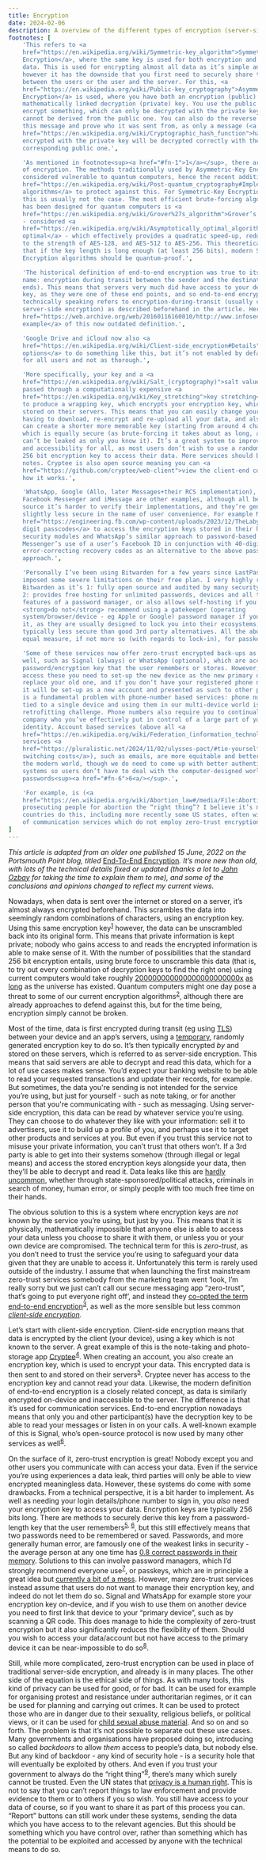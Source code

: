 ```yaml
---
title: Encryption
date: 2024-02-06
description: A overview of the different types of encryption (server-side, client-side and end-to-end), and their use cases, advantages and drawbacks.
footnotes: [
    'This refers to <a
    href="https://en.wikipedia.org/wiki/Symmetric-key_algorithm">Symmetric-Key
    Encryption</a>, where the same key is used for both encryption and decrypting
    data. This is used for encrypting almost all data as it’s simple and fast,
    however it has the downside that you first need to securely share this key
    between the users or the user and the server. For this, <a
    href="https://en.wikipedia.org/wiki/Public-key_cryptography">Asymmetric-Key
    Encryption</a> is used, where you have both an encryption (public) key, and a
    mathematically linked decryption (private) key. You use the public key to
    encrypt something, which can only be decrypted with the private key, which
    cannot be derived from the public one. You can also do the reverse to “sign”
    this message and prove who it was sent from, as only a message (<a
    href="https://en.wikipedia.org/wiki/Cryptographic_hash_function">hash</a>)
    encrypted with the private key will be decrypted correctly with the
    corresponding public one.',

    'As mentioned in footnote<sup><a href="#fn-1">1</a></sup>, there are actually two types
    of encryption. The methods traditionally used by Asymmetric-Key Encryption are
    considered vulnerable to quantum computers, hence the recent additions of <a
    href="https://en.wikipedia.org/wiki/Post-quantum_cryptography#Implementation">post-quantum
    algorithms</a> to protect against this. For Symmetric-Key Encryption however,
    this is usually not the case. The most efficient brute-forcing algorithm that
    has been designed for quantum computers is <a
    href="https://en.wikipedia.org/wiki/Grover%27s_algorithm">Grover’s algorithm</a>
    - considered <a
    href="https://en.wikipedia.org/wiki/Asymptotically_optimal_algorithm">asymptotically
    optimal</a> - which effectively provides a quadratic speed-up, reducing AES-256
    to the strength of AES-128, and AES-512 to AES-256. This theoretically means
    that if the key length is long enough (at least 256 bits), modern Symmetric-Key
    Encryption algorithms should be quantum-proof.',

    'The historical definition of end-to-end encryption was true to its
    name: encryption during transit between the sender and the destination (the two
    ends). This means that servers very much did have access to your description
    key, as they were one of these end points, and so end-to-end encryption
    technically speaking refers to encryption-during-transit (usually coupled with
    server-side encryption) as described beforehand in the article. Here’s <a
    href="https://web.archive.org/web/20160116160010/http://www.infosectoday.com/Articles/Client-Side_Encryption.htm#.VpppFbXP32c">an
    example</a> of this now outdated definition.',

    'Google Drive and iCloud now also <a
    href="https://en.wikipedia.org/wiki/Client-side_encryption#Details">have
    options</a> to do something like this, but it’s not enabled by default/available
    for all users and not as thorough.',

    'More specifically, your key and a <a
    href="https://en.wikipedia.org/wiki/Salt_(cryptography)">salt value</a> are
    passed through a computationally expensive <a
    href="https://en.wikipedia.org/wiki/Key_stretching">key stretching</a> process
    to produce a wrapping key, which encrypts your encryption key, which is then
    stored on their servers. This means that you can easily change your key without
    having to download, re-encrypt and re-upload all your data, and also means you
    can create a shorter more memorable key (starting from around 4 characters)
    which is equally secure (as brute-forcing it takes about as long, and it still
    can’t be leaked as only you know it). It’s a great system to improve usability
    and accessibility for all, as most users don’t wish to use a randomly generated
    256 bit encryption key to access their data. More services should be taking
    notes. Cryptee is also open source meaning you can <a
    href="https://github.com/cryptee/web-client">view the client-end code</a> to see
    how it works.',

    'WhatsApp, Google (Allo, later Messages+their RCS implementation),
    Facebook Messenger and iMessage are other examples, although all being closed
    source it’s harder to verify their implementations, and they’re generally
    slightly less secure in the name of user convenience. For example Messenger’s <a
    href="https://engineering.fb.com/wp-content/uploads/2023/12/TheLabyrinthEncryptedMessageStorageProtocol_12-6-2023.pdf">6
    digit passcodes</a> to access the encryption keys stored in their hardware
    security modules and WhatsApp’s similar approach to password-based backups, or
    Messenger’s use of a user’s Facebook ID in conjunction with 40-digit
    error-correcting recovery codes as an alternative to the above passcode
    approach.',

    'Personally I’ve been using Bitwarden for a few years since LastPass
    imposed some severe limitations on their free plan. I very highly recommend
    Bitwarden as it’s 1: fully open source and audited by many security experts, and
    2: provides free hosting for unlimited passwords, devices and all the necessary
    features of a password manager, or also allows self-hosting if you prefer. I
    <strong>do not</strong> recommend using a gatekeeper (operating
    system/browser/device - eg Apple or Google) password manager if you can avoid
    it, as they are usually designed to lock you into their ecosystems, and are
    typically less secure than good 3rd party alternatives. All the above applies in
    equal measure, if not more so (with regards to lock-in), for passkey management.',

    'Some of these services now offer zero-trust encrypted back-ups as
    well, such as Signal (always) or WhatsApp (optional), which are accessed using a
    password/encryption key that the user remembers or stores. However, in order to
    access these you need to set-up the new device as the new primary device and
    replace your old one, and if you don’t have your registered phone number in it,
    it will be set-up as a new account and presented as such to other people. This
    is a fundamental problem with phone-number based services: phone numbers are
    tied to a single device and using them in our multi-device world is an ugly
    retrofitting challenge. Phone numbers also require you to continually pay a
    company who you’ve effectively put in control of a large part of your digital
    identity. Account based services (above all <a
    href="https://en.wikipedia.org/wiki/Federation_(information_technology)">federated</a>
    services <a
    href="https://pluralistic.net/2024/11/02/ulysses-pact/#tie-yourself-to-a-federated-mast">without
    switching costs</a>), such as emails, are more equitable and better suited to
    the modern world, though we do need to come up with better authentication
    systems so users don’t have to deal with the computer-designed world of
    passwords<sup><a href="#fn-6">6<a/></sup>.',

    'For example, is (<a
    href="https://en.wikipedia.org/wiki/Abortion_law#/media/File:Abortion_Laws.svg">sometimes)</a>
    prosecuting people for abortion the “right thing”? I believe it’s not, but many
    countries do this, including more recently some US states, often with the help
    of communication services which do not employ zero-trust encryption.'
]
---
```


<p>
<em>This article is adapted from an older one published 15 June, 2022 on the
Portsmouth Point blog, titled </em><a
href="https://portsmouthpoint.blogspot.com/2022/06/end-to-end-encryption-in-messaging-apps.html">End-To-End
Encryption</a><em>. It’s more new than old, with lots of the technical details
fixed or updated (thanks a lot to <a href="https://johnozbay.com/bio">John
Ozbay</a> for taking the time to explain them to me), and some of the
conclusions and opinions changed to reflect my current views.</em>
</p>

<p>
Nowadays, when data is sent over the internet or stored on a server, it’s almost
always encrypted beforehand. This scrambles the data into seemingly random
combinations of characters, using an encryption key. Using this same encryption
key<sup><a id="n-1" href="#fn-1">1</a></sup> however, the data can be unscrambled back into its original
form. This means that private information is kept private; nobody who gains
access to and reads the encrypted information is able to make sense of it. With
the number of possibilities that the standard 256 bit encryption entails, using
brute force to unscramble this data (that is, to try out every combination of
decryption keys to find the right one) using current computers would take
roughly <a
href="https://www.ubiqsecurity.com/128bit-or-256bit-encryption-which-to-use/">200000000000000000000000x</a>
<a href="https://en.wikipedia.org/wiki/Brute-force_attack#Theoretical_limits">as
long</a> as the universe has existed. Quantum computers might one day pose a
threat to some of our current encryption algorithms<sup><a id="n-2" href="#fn-2">2</a></sup>, although there
are already approaches to defend against this, but for the time being,
encryption simply cannot be broken.
</p>
<p>
Most of the time, data is first encrypted during transit (eg using <a
href="https://en.wikipedia.org/wiki/Transport_Layer_Security">TLS</a>) between
your device and an app’s servers, using a <a
href="https://en.wikipedia.org/wiki/Session_key">temporary</a>, randomly
generated encryption key to do so. It’s then typically encrypted <em>by</em> and
stored on these servers, which is referred to as server-side encryption. This
means that said servers are able to decrypt and read this data, which for a lot
of use cases makes sense. You’d expect your banking website to be able to read
your requested transactions and update their records, for example. But
sometimes, the data you're sending is not intended for the service you’re using,
but just for yourself - such as note taking, or for another person that you're
communicating with - such as messaging. Using server-side encryption, this data
can be read by whatever service you’re using. They can choose to do whatever
they like with your information: sell it to advertisers, use it to build up a
profile of you, and perhaps use it to target other products and services at you.
But even if you trust this service not to misuse your private information, you
can’t trust that others won’t. If a 3rd party is able to get into their systems
somehow (through illegal or legal means) and access the stored encryption keys
alongside your data, then they’ll be able to decrypt and read it. Data leaks
like this are <a
href="https://en.wikipedia.org/wiki/List_of_data_breaches">hardly uncommon</a>,
whether through state-sponsored/political attacks, criminals in search of money,
human error, or simply people with too much free time on their hands.
</p>
<p>
The obvious solution to this is a system where encryption keys are <em>not</em>
known by the service you’re using, but just by you. This means that it is
physically, mathematically impossible that anyone else is able to access your
data unless you choose to share it with them, or unless you or your own device
are compromised. The technical term for this is <em>zero-trust</em>, as you
don’t need to trust the service you’re using to safeguard your data given that
they are unable to access it. Unfortunately this term is rarely used outside of
the industry. I assume that when launching the first mainstream zero-trust
services somebody from the marketing team went ‘look, I’m really sorry but we
just can’t call our secure messaging app “zero-trust”, that’s going to put
everyone right off’, and instead they <a
href="https://en.wikipedia.org/wiki/End-to-end_encryption#Modern_usage">co-opted
the term end-to-end encryption</a><sup><a id="n-3" href="#fn-3">3</a></sup>, as well as the more sensible but
less common <em><a
href="https://en.wikipedia.org/wiki/Client-side_encryption">client-side
encryption</a>.</em>
</p>
<p>
Let’s start with client-side encryption. Client-side encryption means that data
is encrypted by the client (your device), using a key which is not known to the
server. A great example of this is the note-taking and photo-storage app <a
href="https://crypt.ee/security">Cryptee</a><sup><a id="n-4" href="#fn-4">4</a></sup>. When creating an
account, you also create an encryption key, which is used to encrypt your data.
This encrypted data is then sent to and stored on their servers<sup><a id="n-5" href="#fn-5">5</a></sup>.
Cryptee never has access to the encryption key and cannot read your data.
Likewise, the modern definition of end-to-end encryption is a closely related
concept, as data is similarly encrypted on-device and inaccessible to the
server. The difference is that it’s used for communication services. End-to-end
encryption nowadays means that only you and other participant(s) have the
decryption key to be able to read your messages or listen in on your calls. A
well-known example of this is Signal, who’s open-source protocol is now used by
many other services as well<sup><a id="n-6" href="#fn-6">6</a></sup>.
</p>
<p>
On the surface of it, zero-trust encryption is great! Nobody except you and
other users you communicate with can access your data. Even if the service
you’re using experiences a data leak, third parties will only be able to view
encrypted meaningless data. However, these systems do come with some drawbacks.
From a technical perspective, it is a bit harder to implement. As well as
needing your login details/phone number to sign in, you <em>also</em> need your
encryption key to access your data. Encryption keys are typically 256 bits long.
There are methods to securely derive this key from a password-length key that
the user remembers<sup><a href="#fn-5">5</a>, <a href="#fn-6">6</a></sup>, but this still effectively means that two
passwords need to be remembered or saved. Passwords, and more generally human
error, are famously one of the weakest links in security - the average person at
any one time has <a
href="https://rmondello.com/2025/01/02/magic-links-and-passkeys/">0.8 correct
passwords in their memory</a>. Solutions to this can involve password managers,
which I’d strongly recommend everyone use<sup><a id="n-7" href="#fn-7">7</a></sup>, or passkeys, which are in
principle a great idea but <a
href="https://arstechnica.com/security/2024/12/passkey-technology-is-elegant-but-its-most-definitely-not-usable-security/">currently
a bit of a mess</a>. However, many zero-trust services instead assume that users
do not want to manage their encryption key, and indeed do not let them do so.
Signal and WhatsApp for example store your encryption key on-device, and if you
wish to use them on another device you need to first link that device to your
“primary device”, such as by scanning a QR code. This does manage to hide the
complexity of zero-trust encryption but it also significantly reduces the
flexibility of them. Should you wish to access your data/account but not have
access to the primary device it can be near-impossible to do so<sup><a id="n-8" href="#fn-8">8</a></sup>.
</p>
<p>
Still, while more complicated, zero-trust encryption can be used in place of
traditional server-side encryption, and already is in many places. The other
side of the equation is the ethical side of things. As with many tools, this
kind of privacy can be used for good, or for bad. It can be used for example for
organising protest and resistance under authoritarian regimes, or it can be used
for planning and carrying out crimes. It can be used to protect those who are in
danger due to their sexuality, religious beliefs, or political views, or it can
be used for <a
href="https://rainn.org/news/what-child-sexual-abuse-material-csam">child sexual
abuse material</a>. And so on and so forth. The problem is that it’s not
possible to separate out these use cases. Many governments and organisations
have proposed doing so, introducing so called <em>backdoors</em> to allow
<em>them</em> access to people’s data, but nobody else. But any kind of backdoor
- any kind of security hole - is a security hole that will eventually be
exploited by others. And even if you trust your government to always do the
“right thing”<sup><a id="n-9" href="#fn-9">9</a></sup>, there’s many which surely cannot be trusted. Even the
UN states that <a
href="https://www.un.org/en/about-us/universal-declaration-of-human-rights#Article-12:~:text=offence%20was%20committed.-,Article%2012,-No%20one%20shall">privacy
is a human right</a>. This is not to say that you can’t report things to law
enforcement and provide evidence to them or to others if you so wish. You still
have access to your data of course, so if you want to share it as part of this
process you can. “Report” buttons can still work under these systems, sending
the data which you have access to to the relevant agencies. But this should be
something which you have control over, rather than something which has the
potential to be exploited and accessed by anyone with the technical means to do
so.
</p>